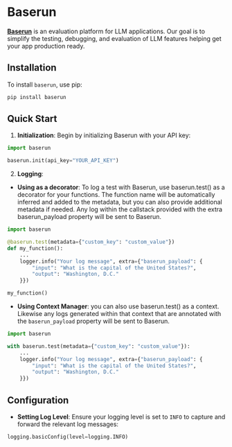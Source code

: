 # Baserun

**[Baserun](https://baserun.ai)** is an evaluation platform for LLM applications. Our goal is to simplify the testing, debugging, and evaluation of LLM features helping get your app production ready.

## Installation

To install `baserun`, use pip:

```bash
pip install baserun
```

## Quick Start

1. **Initialization**: Begin by initializing Baserun with your API key:

```python
import baserun

baserun.init(api_key="YOUR_API_KEY")
```

2. **Logging**: 

* **Using as a decorator**: To log a test with Baserun, use baserun.test() as a decorator for your functions. The function name will be automatically inferred and added to the metadata, but you can also provide additional metadata if needed. Any log within the callstack provided with the extra baserun_payload property will be sent to Baserun.
```python
import baserun

@baserun.test(metadata={"custom_key": "custom_value"})
def my_function():
    ...
    logger.info("Your log message", extra={"baserun_payload": {
        "input": "What is the capital of the United States?",
        "output": "Washington, D.C."
    }})

my_function()
```

* **Using Context Manager**: you can also use baserun.test() as a context. Likewise any logs generated within that context that are annotated with the `baserun_payload` property will be sent to Baserun. 

```python
import baserun

with baserun.test(metadata={"custom_key": "custom_value"}):
    ...
    logger.info("Your log message", extra={"baserun_payload": {
        "input": "What is the capital of the United States?",
        "output": "Washington, D.C."
    }})
```

## Configuration

- **Setting Log Level**: Ensure your logging level is set to `INFO` to capture and forward the relevant log messages:

```python
logging.basicConfig(level=logging.INFO)
```

